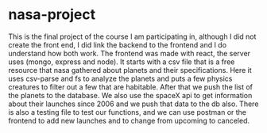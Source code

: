 # nasa-project
This is the final project of the course I am participating in, although I did not create the front end, I did link the backend to the frontend and I do understand how both work.  The frontend was made with react, the server uses (mongo, express and node). It starts with a csv file that is a free resource that nasa gathered about planets and their specifications. Here it uses csv-parse and fs to analyze the planets and puts a few physics creatures to filter out a few that are habitable. After that we push the list of the planets to the database. We also use the spaceX api to get information about their launches since 2006 and we push that data to the db also.   There is also a testing file to test our functions, and we can use postman or the frontend to add new launches and to change from upcoming to canceled.
